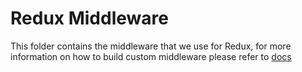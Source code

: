 # Redux Middleware

This folder contains the middleware that we use for Redux, for more information on how
to build custom middleware please refer to [docs](http://redux.js.org/docs/advanced/Middleware.html)
